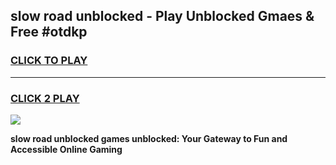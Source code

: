 
## slow road unblocked - Play Unblocked Gmaes & Free #otdkp
<h3>
<a href="https://news.freeplayer.one?title=slow_road_unblocked&ref=24F">CLICK TO PLAY</a></h3>
<hr>

<h3>
<a href="https://news.freeplayer.one?title=slow_road_unblocked&ref=24F">CLICK 2 PLAY</a>
  
</h3>

<a href="https://news.freeplayer.one?title=slow_road_unblocked&ref=24F/"><img src="https://clearcache.store/games.png"></a>


**slow road unblocked games unblocked: Your Gateway to Fun and Accessible Online Gaming**
